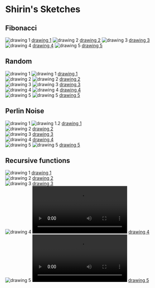 # Shirin's Sketches

## Fibonacci
![drawing 1](Shirin/plotdevice/output1.png)
[drawing 1](Shirin/plotdevice/drawing1.pv)
![drawing 2](Shirin/plotdevice/output2.png)
[drawing 2](Shirin/plotdevice/drawing2.pv)
![drawing 3](Shirin/plotdevice/output3.png)
[drawing 3](Shirin/plotdevice/drawing3.pv)
![drawing 4](Shirin/plotdevice/output4.png)
[drawing 4](Shirin/plotdevice/drawing4.pv)
![drawing 5](Shirin/plotdevice/output5.png)
[drawing 5](Shirin/plotdevice/drawing5.pv)
## Random
![drawing 1](Shirin/random/1.png)
![drawing 1](Shirin/random/1.2.png)
[drawing 1](Shirin/random/1.pv)<br/>
![drawing 2](Shirin/random/2.png)
![drawing 2](Shirin/random/2.2.png)
[drawing 2](Shirin/random/2.pv)<br/>
![drawing 3](Shirin/random/3.png)
![drawing 3](Shirin/random/3.2.png)
[drawing 3](Shirin/random/3.pv)<br/>
![drawing 4](Shirin/random/4.png)
![drawing 4](Shirin/random/4.2.png)
[drawing 4](Shirin/random/4.pv)<br/>
![drawing 5](Shirin/random/5.png)
![drawing 5](Shirin/random/5.2.png)
[drawing 5](Shirin/random/5.pv)

## Perlin Noise
![drawing 1](Shirin/noise/1.gif)
![drawing 1.2](Shirin/noise/2.gif)
[drawing 1](Shirin/noise/drawing1.pv)<br/>
![drawing 2](Shirin/noise/2.png)
[drawing 2](Shirin/noise/drawing2.pv)<br/>
![drawing 3](Shirin/noise/3.png)
[drawing 3](Shirin/noise/drawing3.pv)<br/>
![drawing 4](Shirin/noise/4.png)
[drawing 4](Shirin/noise/drawing4.pv)<br/>
![drawing 5](Shirin/noise/5.2.gif)
![drawing 5](Shirin/noise/5.gif)
[drawing 5](Shirin/noise/drawing5.pv)

## Recursive functions
![drawing 1](Shirin/rf/2.png)
[drawing 1](Shirin/rf/2.pv)<br/>
![drawing 2](Shirin/rf/3.png)
[drawing 2](Shirin/rf/3.pv)<br/>
![drawing 3](Shirin/rf/4.png)
[drawing 3](Shirin/rf/4.pv)<br/>
![drawing 4](Shirin/rf/5.gif)
![drawing 4](Shirin/rf/5.mov)
[drawing 4](Shirin/rf/5.pv) <br/>
![drawing 5](Shirin/rf/6.gif)
![drawing 5](Shirin/rf/6.mov)
[drawing 5](Shirin/rf/6.pv)        

